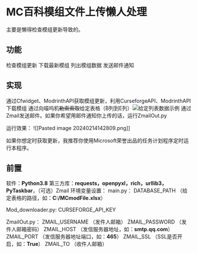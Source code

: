 # MC百科模组文件上传懒人处理
主要是懒得检查模组更新导致的。
## 功能
检查模组更新
下载最新模组
列出模组数据
发送邮件通知
## 实现
通过Cfwidget、ModrinthAPI获取模组更新，利用CurseforgeAPI、ModrinthAPI下载模组
通过向喵呜机~~勒索索取~~给定表格（B列到E列）![给定列表数据示例](https://github.com/IBeiKui/MCMOD-mod-updater/assets/50074117/0a1f0fb3-12ae-4f92-b429-7d1b5c61e7df)
通过Zmail发送邮件。如果你希望用邮件通知你上传的话，运行ZmailOut.py

运行效果：
![[Pasted image 20240214142809.png]]

如果你想定时获取更新，我推荐你使用Microsoft荣誉出品的任务计划程序定时运行本程序。
## 前置
软件：**Python3.8**
第三方库：**requests，openpyxl，rich，urllib3，PyTaskbar**，（可选）Zmail
环境变量设置：
main.py：
DATABASE_PATH （给定表格的路径，如：**C:/MCmodFile.xlsx**）

Mod_downloader.py:
CURSEFORGE_API_KEY

ZmailOut.py：
ZMAIL_USERNAME （发件人邮箱）
ZMAIL_PASSWORD （发件人邮箱密码）
ZMAIL_HOST （发信服务器地址，如：**smtp.qq.com**）
ZMAIL_PORT （发信服务器地址端口，如：**465**）
ZMAIL_SSL （SSL是否开启，如：**True**）
ZMAIL_TO （收件人邮箱）
